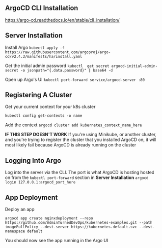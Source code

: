 ## ArgoCD CLI Installation
https://argo-cd.readthedocs.io/en/stable/cli_installation/

## Server Installation

Install Argo
`kubectl apply -f https://raw.githubusercontent.com/argoproj/argo-cd/v2.4.3/manifests/ha/install.yaml`

Get the initial admin password
`kubectl  get secret argocd-initial-admin-secret -o jsonpath="{.data.password}" | base64 -d`

Open up Argo's UI
`kubectl port-forward service/argocd-server :80`

## Registering A Cluster
Get your current context for your k8s cluster

`kubectl config get-contexts -o name`

Add the context
`argocd cluster add kubernetes_context_name_here`

**IF THIS STEP DOESN'T WORK**
If you're using Minikube, or another cluster, and you're trying to register the cluster that you installed ArgoCD on, it will most likely fail because ArgoCD is already running on the cluster

## Logging Into Argo
Log into the server via the CLI. The port is what ArgoCD is hosting hosted on from the `kubectl port-forward` section in **Server Installation**
`argocd login 127.0.0.1:argocd_port_here`

## App Deployment
Deploy an app

`argocd app create nginxdeployment --repo https://github.com/AdminTurnedDevOps/kubernetes-examples.git --path imagePullPolicy --dest-server https://kubernetes.default.svc --dest-namespace default`

You should now see the app running in the Argo UI